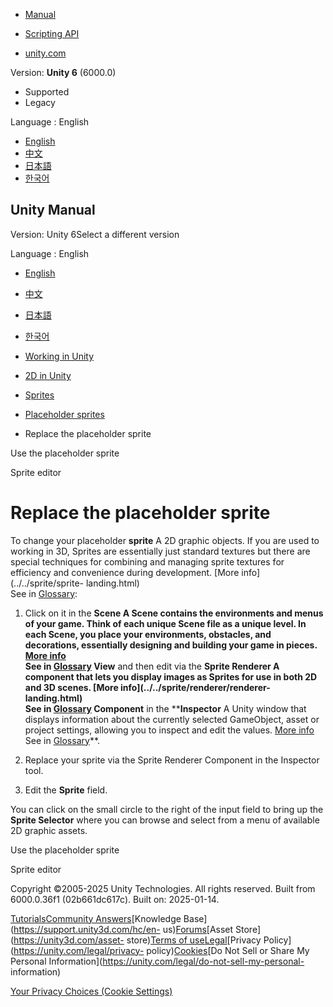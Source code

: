 [](https://docs.unity3d.com)

  * [Manual](../Manual/index.html)
  * [Scripting API](../ScriptReference/index.html)

  * [unity.com](https://unity.com/)

Version: **Unity 6** (6000.0)

  * Supported
  * Legacy

Language : English

  * [English](/Manual/sprite/placeholder/replace-placeholder-sprite.html)
  * [中文](/cn/current/Manual/sprite/placeholder/replace-placeholder-sprite.html)
  * [日本語](/ja/current/Manual/sprite/placeholder/replace-placeholder-sprite.html)
  * [한국어](/kr/current/Manual/sprite/placeholder/replace-placeholder-sprite.html)

[](https://docs.unity3d.com)

## Unity Manual

Version: Unity 6Select a different version

Language : English

  * [English](/Manual/sprite/placeholder/replace-placeholder-sprite.html)
  * [中文](/cn/current/Manual/sprite/placeholder/replace-placeholder-sprite.html)
  * [日本語](/ja/current/Manual/sprite/placeholder/replace-placeholder-sprite.html)
  * [한국어](/kr/current/Manual/sprite/placeholder/replace-placeholder-sprite.html)

  * [Working in Unity](../../working-in-unity.html)
  * [2D in Unity](../../Unity2D.html)
  * [Sprites](../../sprite/sprite-landing.html)
  * [Placeholder sprites](../../sprite/placeholder/placeholder-landing.html)
  * Replace the placeholder sprite

[](../../sprite/placeholder/use-placeholder-sprite.html)

Use the placeholder sprite

[](../../sprite/sprite-editor/sprite-editor-landing.html)

Sprite editor

# Replace the placeholder sprite

To change your placeholder **sprite** A 2D graphic objects. If you are used to
working in 3D, Sprites are essentially just standard textures but there are
special techniques for combining and managing sprite textures for efficiency
and convenience during development. [More info](../../sprite/sprite-
landing.html)  
See in [Glossary](../../Glossary.html#Sprite):

  1. Click on it in the ****Scene** A Scene contains the environments and menus of your game. Think of each unique Scene file as a unique level. In each Scene, you place your environments, obstacles, and decorations, essentially designing and building your game in pieces. [More info](../../CreatingScenes.html)  
See in [Glossary](../../Glossary.html#Scene) View** and then edit via the
****Sprite Renderer** A component that lets you display images as Sprites for
use in both 2D and 3D scenes. [More info](../../sprite/renderer/renderer-
landing.html)  
See in [Glossary](../../Glossary.html#SpriteRenderer) Component** in the
****Inspector** A Unity window that displays information about the currently
selected GameObject, asset or project settings, allowing you to inspect and
edit the values. [More info](../../UsingTheInspector.html)  
See in [Glossary](../../Glossary.html#Inspector)**.

  2. Replace your sprite via the Sprite Renderer Component in the Inspector tool.

  3. Edit the **Sprite** field.

You can click on the small circle to the right of the input field to bring up
the **Sprite Selector** where you can browse and select from a menu of
available 2D graphic assets.

[](../../sprite/placeholder/use-placeholder-sprite.html)

Use the placeholder sprite

[](../../sprite/sprite-editor/sprite-editor-landing.html)

Sprite editor

Copyright ©2005-2025 Unity Technologies. All rights reserved. Built from
6000.0.36f1 (02b661dc617c). Built on: 2025-01-14.

[Tutorials](https://learn.unity.com/)[Community
Answers](https://answers.unity3d.com)[Knowledge
Base](https://support.unity3d.com/hc/en-
us)[Forums](https://forum.unity3d.com)[Asset Store](https://unity3d.com/asset-
store)[Terms of
use](https://docs.unity3d.com/Manual/TermsOfUse.html)[Legal](https://unity.com/legal)[Privacy
Policy](https://unity.com/legal/privacy-
policy)[Cookies](https://unity.com/legal/cookie-policy)[Do Not Sell or Share
My Personal Information](https://unity.com/legal/do-not-sell-my-personal-
information)

[Your Privacy Choices (Cookie Settings)](javascript:void\(0\);)

